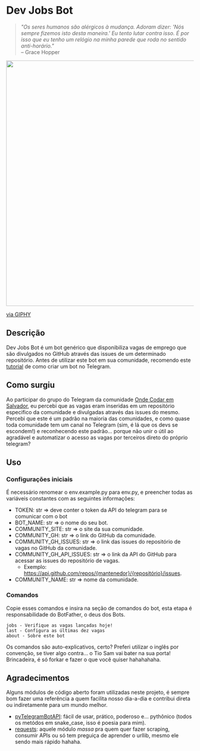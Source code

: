 # Dev Jobs Bot


> _"Os seres humanos são alérgicos à mudança. Adoram dizer: 'Nós sempre fizemos isto desta maneira.' Eu tento lutar contra isso. É por isso que eu tenho um relógio na minha parede que roda no sentido anti-horário."_ </br>
> – Grace Hopper

<p align="center"><img src="https://media.giphy.com/media/7ziPSJRdBgA9sPMZLJ/giphy.gif" width="660" frameBorder="0"></p>
<p><a href="https://giphy.com/gifs/7ziPSJRdBgA9sPMZLJ">via GIPHY</a></p>

## Descrição

Dev Jobs Bot é um bot genérico que disponibiliza vagas de emprego que são divulgados no GitHub através das issues de um determinado repositório.
Antes de utilizar este bot em sua comunidade, recomendo este <a href="https://medium.com/tht-things-hackers-team/10-passos-para-se-criar-um-bot-no-telegram-3c1848e404c4">tutorial</a> de como criar um bot no Telegram.

## Como surgiu

Ao participar do grupo do Telegram da comunidade <a href="https://t.me/co0da4r">Onde Codar em Salvador</a>, eu percebi que as vagas eram inseridas em um repositório especifico da comunidade e divulgadas através das issues do mesmo. Percebi que este é um padrão na maioria das comunidades, e como quase toda comunidade tem um canal no Telegram (sim, é lá que os devs se escondem!) e reconhecendo este padrão... porque não unir o útil ao agradável e automatizar o acesso as vagas por terceiros direto do próprio telegram?

## Uso

### Configurações iniciais
É necessário renomear o env.example.py para env.py, e preencher todas as variáveis constantes com as seguintes informações:

* TOKEN: str => deve conter o token da API do telegram para se comunicar com o bot
* BOT_NAME: str => o nome do seu bot.
* COMMUNITY_SITE: str => o site da sua comunidade.
* COMMUNITY_GH: str => o link do GitHub da comunidade.
* COMMUNITY_GH_ISSUES: str => o link das issues do repositório de vagas no GitHub da comunidade.
* COMMUNITY_GH_API_ISSUES: str => o link da API do GitHub para acessar as issues do repositório de vagas.
  * Exemplo: https://api.github.com/repos/{mantenedor}/{repositório}/issues.
* COMMUNITY_NAME: str => nome da comunidade. 

### Comandos

Copie esses comandos e insira na seção de comandos do bot, esta etapa é responsabilidade do BotFather, o deus dos Bots.
```
jobs - Verifique as vagas lançadas hoje!
last - Configura as últimas dez vagas
about - Sobre este bot
```
Os comandos são auto-explicativos, certo? Preferi utilizar o inglês por convenção, se tiver algo contra... o Tio Sam vai bater na sua porta! Brincadeira, é só forkar e fazer o que você quiser hahahahaha.

## Agradecimentos 

Alguns módulos de código aberto foram utilizadas neste projeto, é sempre bom fazer uma referência a quem facilita nosso dia-a-dia e contribui direta ou indiretamente para um mundo melhor.

* <a href="https://github.com/eternnoir/pyTelegramBotAPI">pyTelegramBotAPI</a>: fácil de usar, prático, poderoso e... pythônico (todos os metódos em snake_case, isso é poesia para mim).
* <a href="https://github.com/psf/requests">requests</a>: aquele módulo _massa_ pra quem quer fazer scraping, consumir APIs ou só tem preguiça de aprender o urllib, mesmo ele sendo mais rápido hahaha.
